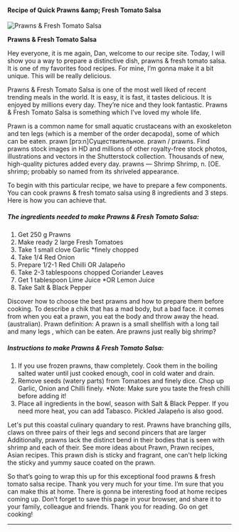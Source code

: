             

#### Recipe of Quick Prawns &amp;amp; Fresh Tomato Salsa

![Prawns &amp; Fresh Tomato Salsa](https://img-global.cpcdn.com/recipes/f677d1e07d858e93/751x532cq70/prawns-fresh-tomato-salsa-recipe-main-photo.jpg)

**Prawns &amp; Fresh Tomato Salsa**

Hey everyone, it is me again, Dan, welcome to our recipe site. Today, I will show you a way to prepare a distinctive dish, prawns & fresh tomato salsa. It is one of my favorites food recipes. For mine, I’m gonna make it a bit unique. This will be really delicious.

Prawns & Fresh Tomato Salsa is one of the most well liked of recent trending meals in the world. It is easy, it is fast, it tastes delicious. It is enjoyed by millions every day. They’re nice and they look fantastic. Prawns & Fresh Tomato Salsa is something which I’ve loved my whole life.

Prawn is a common name for small aquatic crustaceans with an exoskeleton and ten legs (which is a member of the order decapoda), some of which can be eaten. prawn \[prɔ:n\]Существительное. prawn / prawns. Find prawns stock images in HD and millions of other royalty-free stock photos, illustrations and vectors in the Shutterstock collection. Thousands of new, high-quality pictures added every day. prawns — Shrimp Shrimp, n. \[OE. shrimp; probably so named from its shriveled appearance.

To begin with this particular recipe, we have to prepare a few components. You can cook prawns & fresh tomato salsa using 8 ingredients and 3 steps. Here is how you can achieve that.

##### The ingredients needed to make Prawns & Fresh Tomato Salsa:

1.  Get 250 g Prawns
2.  Make ready 2 large Fresh Tomatoes
3.  Take 1 small clove Garlic \*finely chopped
4.  Take 1/4 Red Onion
5.  Prepare 1/2-1 Red Chilli OR Jalapeño
6.  Take 2-3 tablespoons chopped Coriander Leaves
7.  Get 1 tablespoon Lime Juice \*OR Lemon Juice
8.  Take Salt & Black Pepper

Discover how to choose the best prawns and how to prepare them before cooking. To describe a chik that has a mad body, but a bad face. it comes from when you eat a prawn, you eat the body and throw away the head. (australian). Prawn definition: A prawn is a small shellfish with a long tail and many legs , which can be eaten. Are prawns just really big shrimp?

##### Instructions to make Prawns & Fresh Tomato Salsa:

1.  If you use frozen prawns, thaw completely. Cook them in the boiling salted water until just cooked enough, cool in cold water and drain.
2.  Remove seeds (watery parts) from Tomatoes and finely dice. Chop up Garlic, Onion and Chilli finely. \*Note: Make sure you taste the fresh chilli before adding it!
3.  Place all ingredients in the bowl, season with Salt & Black Pepper. If you need more heat, you can add Tabasco. Pickled Jalapeño is also good.

Let's put this coastal culinary quandary to rest. Prawns have branching gills, claws on three pairs of their legs and second pincers that are larger Additionally, prawns lack the distinct bend in their bodies that is seen with shrimp and each of their. See more ideas about Prawn, Prawn recipes, Asian recipes. This prawn dish is sticky and fragrant, one can't help licking the sticky and yummy sauce coated on the prawn.

So that’s going to wrap this up for this exceptional food prawns & fresh tomato salsa recipe. Thank you very much for your time. I’m sure that you can make this at home. There is gonna be interesting food at home recipes coming up. Don’t forget to save this page in your browser, and share it to your family, colleague and friends. Thank you for reading. Go on get cooking!

* * *